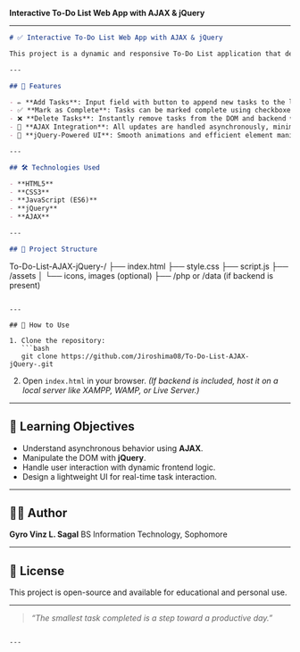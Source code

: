 **Interactive To-Do List Web App with AJAX & jQuery**

---

```markdown
# ✅ Interactive To-Do List Web App with AJAX & jQuery

This project is a dynamic and responsive To-Do List application that demonstrates the use of **HTML**, **CSS**, **JavaScript**, **jQuery**, and **AJAX** to handle task management operations. It emphasizes client-server interaction and DOM manipulation to create a seamless user experience without full page reloads.

---

## 🚀 Features

- ✏️ **Add Tasks**: Input field with button to append new tasks to the list.
- ✅ **Mark as Complete**: Tasks can be marked complete using checkboxes or class toggles.
- ❌ **Delete Tasks**: Instantly remove tasks from the DOM and backend with AJAX.
- 🔁 **AJAX Integration**: All updates are handled asynchronously, minimizing page refreshes.
- 🧠 **jQuery-Powered UI**: Smooth animations and efficient element manipulation via jQuery.

---

## 🛠️ Technologies Used

- **HTML5**
- **CSS3**
- **JavaScript (ES6)**
- **jQuery**
- **AJAX**

---

## 📂 Project Structure

```

To-Do-List-AJAX-jQuery-/
├── index.html
├── style.css
├── script.js
├── /assets
│   └── icons, images (optional)
├── /php or /data (if backend is present)

````

---

## 📌 How to Use

1. Clone the repository:
   ```bash
   git clone https://github.com/Jiroshima08/To-Do-List-AJAX-jQuery-.git
````

2. Open `index.html` in your browser.
   *(If backend is included, host it on a local server like XAMPP, WAMP, or Live Server.)*

---

## 🧠 Learning Objectives

* Understand asynchronous behavior using **AJAX**.
* Manipulate the DOM with **jQuery**.
* Handle user interaction with dynamic frontend logic.
* Design a lightweight UI for real-time task interaction.

---

## 👨‍💻 Author

**Gyro Vinz L. Sagal**
BS Information Technology, Sophomore

---

## 📃 License

This project is open-source and available for educational and personal use.

---

> *“The smallest task completed is a step toward a productive day.”*

```

---

